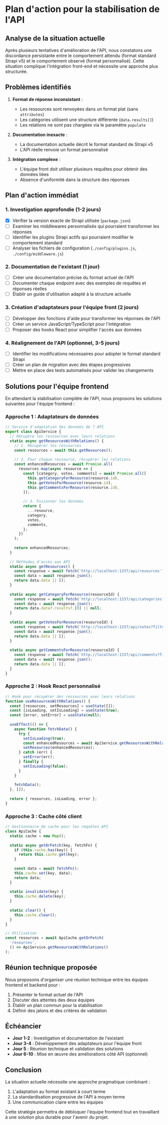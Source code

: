# Plan d'action pour la stabilisation de l'API

## Analyse de la situation actuelle

Après plusieurs tentatives d'amélioration de l'API, nous constatons une discordance persistante entre le comportement attendu (format standard Strapi v5) et le comportement observé (format personnalisé). Cette situation complique l'intégration front-end et nécessite une approche plus structurée.

## Problèmes identifiés

1. **Format de réponse inconsistant** :
   - Les ressources sont renvoyées dans un format plat (sans `attributes`)
   - Les catégories utilisent une structure différente (`data.results[]`)
   - Les relations ne sont pas chargées via le paramètre `populate`

2. **Documentation inexacte** :
   - La documentation actuelle décrit le format standard de Strapi v5
   - L'API réelle renvoie un format personnalisé

3. **Intégration complexe** :
   - L'équipe front doit utiliser plusieurs requêtes pour obtenir des données liées
   - Absence d'uniformité dans la structure des réponses

## Plan d'action immédiat

### 1. Investigation approfondie (1-2 jours)

- [x] Vérifier la version exacte de Strapi utilisée (`package.json`)
- [ ] Examiner les middlewares personnalisés qui pourraient transformer les réponses
- [ ] Identifier les plugins Strapi actifs qui pourraient modifier le comportement standard
- [ ] Analyser les fichiers de configuration (`./config/plugins.js`, `./config/middleware.js`)

### 2. Documentation de l'existant (1 jour)

- [ ] Créer une documentation précise du format actuel de l'API
- [ ] Documenter chaque endpoint avec des exemples de requêtes et réponses réelles
- [ ] Établir un guide d'utilisation adapté à la structure actuelle

### 3. Création d'adaptateurs pour l'équipe front (2 jours)

- [ ] Développer des fonctions d'aide pour transformer les réponses de l'API
- [ ] Créer un service JavaScript/TypeScript pour l'intégration
- [ ] Proposer des hooks React pour simplifier l'accès aux données

### 4. Réalignement de l'API (optionnel, 3-5 jours)

- [ ] Identifier les modifications nécessaires pour adopter le format standard Strapi
- [ ] Créer un plan de migration avec des étapes progressives
- [ ] Mettre en place des tests automatisés pour valider les changements

## Solutions pour l'équipe frontend

En attendant la stabilisation complète de l'API, nous proposons les solutions suivantes pour l'équipe frontend :

### Approche 1 : Adaptateurs de données

```typescript
// Service d'adaptation des données de l'API
export class ApiService {
  // Récupère les ressources avec leurs relations
  static async getResourcesWithRelations() {
    // 1. Récupérer les ressources
    const resources = await this.getResources();
    
    // 2. Pour chaque ressource, récupérer les relations
    const enhancedResources = await Promise.all(
      resources.map(async resource => {
        const [category, votes, comments] = await Promise.all([
          this.getCategoryForResource(resource.id),
          this.getVotesForResource(resource.id),
          this.getCommentsForResource(resource.id),
        ]);
        
        // 3. Fusionner les données
        return {
          ...resource,
          category,
          votes,
          comments,
        };
      })
    );
    
    return enhancedResources;
  }
  
  // Méthodes d'accès aux API
  static async getResources() {
    const response = await fetch('http://localhost:1337/api/resources');
    const data = await response.json();
    return data.data || [];
  }
  
  static async getCategoryForResource(resourceId) {
    const response = await fetch(`http://localhost:1337/api/categories?filters[resources][id][$eq]=${resourceId}`);
    const data = await response.json();
    return data.data?.results?.[0] || null;
  }
  
  static async getVotesForResource(resourceId) {
    const response = await fetch(`http://localhost:1337/api/votes?filters[resource][id][$eq]=${resourceId}`);
    const data = await response.json();
    return data.data || [];
  }
  
  static async getCommentsForResource(resourceId) {
    const response = await fetch(`http://localhost:1337/api/comments?filters[resource][id][$eq]=${resourceId}`);
    const data = await response.json();
    return data.data || [];
  }
}
```

### Approche 2 : Hook React personnalisé

```typescript
// Hook pour récupérer des ressources avec leurs relations
function useResourcesWithRelations() {
  const [resources, setResources] = useState([]);
  const [isLoading, setIsLoading] = useState(true);
  const [error, setError] = useState(null);
  
  useEffect(() => {
    async function fetchData() {
      try {
        setIsLoading(true);
        const enhancedResources = await ApiService.getResourcesWithRelations();
        setResources(enhancedResources);
      } catch (err) {
        setError(err);
      } finally {
        setIsLoading(false);
      }
    }
    
    fetchData();
  }, []);
  
  return { resources, isLoading, error };
}
```

### Approche 3 : Cache côté client

```typescript
// Gestionnaire de cache pour les requêtes API
class ApiCache {
  static cache = new Map();
  
  static async getOrFetch(key, fetchFn) {
    if (this.cache.has(key)) {
      return this.cache.get(key);
    }
    
    const data = await fetchFn();
    this.cache.set(key, data);
    return data;
  }
  
  static invalidate(key) {
    this.cache.delete(key);
  }
  
  static clear() {
    this.cache.clear();
  }
}

// Utilisation
const resources = await ApiCache.getOrFetch(
  'resources',
  () => ApiService.getResourcesWithRelations()
);
```

## Réunion technique proposée

Nous proposons d'organiser une réunion technique entre les équipes frontend et backend pour :

1. Présenter le format actuel de l'API
2. Discuter des attentes des deux équipes
3. Établir un plan commun pour la stabilisation
4. Définir des jalons et des critères de validation

## Échéancier

- **Jour 1-2** : Investigation et documentation de l'existant
- **Jour 3-4** : Développement des adaptateurs pour l'équipe front
- **Jour 5** : Réunion technique et validation des solutions
- **Jour 6-10** : Mise en œuvre des améliorations côté API (optionnel)

## Conclusion

La situation actuelle nécessite une approche pragmatique combinant :
1. L'adaptation au format existant à court terme
2. La standardisation progressive de l'API à moyen terme
3. Une communication claire entre les équipes

Cette stratégie permettra de débloquer l'équipe frontend tout en travaillant à une solution plus durable pour l'avenir du projet. 